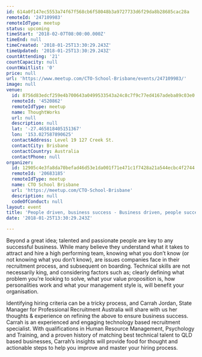 ```yaml
---
id: 614a0f147ec5553a74f67f568cb6f58048b3a9727733d6f29da8b28685cac28a
remoteId: '247109983'
remoteIdType: meetup
status: upcoming
timeStart: '2018-02-07T08:00:00.000Z'
timeEnd: null
timeCreated: '2018-01-25T13:30:29.243Z'
timeUpdated: '2018-01-25T13:30:29.243Z'
countAttending: '21'
countCapacity: null
countWaitlist: '0'
price: null
url: 'https://www.meetup.com/CTO-School-Brisbane/events/247109983/'
image: null
venue:
  id: 8756d83edcf259e4b700643a0499533543a24c8c7f9c77ed4167adeba89c03e0
  remoteId: '4520862'
  remoteIdType: meetup
  name: ThoughtWorks
  url: null
  description: null
  lat: '-27.465818405151367'
  lon: '153.027587890625'
  contactAddress: Level 19 127 Creek St.
  contactCity: Brisbane
  contactCountry: Australia
  contactPhone: null
organizer:
  id: 12905c4e3fa8da70befad46d53e1da001f71e471c1f7428a21a544ecbc4f2744
  remoteId: '20683185'
  remoteIdType: meetup
  name: CTO School Brisbane
  url: 'https://meetup.com/CTO-School-Brisbane'
  description: null
  codeOfConduct: null
layout: event
title: 'People driven, business success - Business driven, people success'
date: '2018-01-25T13:30:29.243Z'

---
```

<p>Beyond a great idea; talented and passionate people are key to any successful business. While many believe they understand what it takes to attract and hire a high performing team, knowing what you don’t know (or not knowing what you don’t know), are issues companies face in their recruitment process, and subsequent on boarding. Technical skills are not necessarily king, and considering factors such as; clearly defining what problem you’re looking to solve, what your value proposition is, how personalities work and what your management style is, will benefit your organisation.</p> <p>Identifying hiring criteria can be a tricky process, and Carrah Jordan, State Manager for Professional Recruitment Australia will share with us her thoughts &amp; experience on refining the above to ensure business success. Carrah is an experienced and engaging technology based recruitment specialist. With qualifications in Human Resource Management, Psychology and Training, and a proven history of matching best technical talent to QLD based businesses, Carrah’s insights will provide food for thought and actionable steps to help you improve and master your hiring process.</p>
